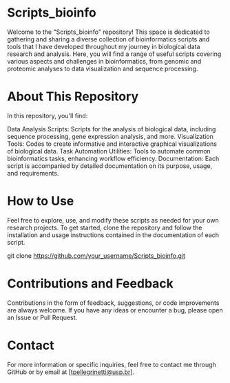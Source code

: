 # Scripts_bioinfo

Welcome to the "Scripts_bioinfo" repository! This space is dedicated to gathering and sharing a diverse collection of bioinformatics scripts and tools that I have developed throughout my journey in biological data research and analysis. Here, you will find a range of useful scripts covering various aspects and challenges in bioinformatics, from genomic and proteomic analyses to data visualization and sequence processing.

# About This Repository
In this repository, you'll find:

Data Analysis Scripts: Scripts for the analysis of biological data, including sequence processing, gene expression analysis, and more.
Visualization Tools: Codes to create informative and interactive graphical visualizations of biological data.
Task Automation Utilities: Tools to automate common bioinformatics tasks, enhancing workflow efficiency.
Documentation: Each script is accompanied by detailed documentation on its purpose, usage, and requirements.

# How to Use
Feel free to explore, use, and modify these scripts as needed for your own research projects. To get started, clone the repository and follow the installation and usage instructions contained in the documentation of each script.

git clone https://github.com/your_username/Scripts_bioinfo.git

# Contributions and Feedback
Contributions in the form of feedback, suggestions, or code improvements are always welcome. If you have any ideas or encounter a bug, please open an Issue or Pull Request.

# Contact
For more information or specific inquiries, feel free to contact me through GitHub or by email at [tpellegrinetti@usp.br].
